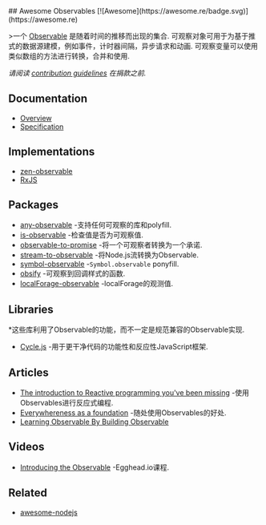 <div class="github-widget" data-repo="sindresorhus/awesome-observables"></div>
<script async src="https://pagead2.googlesyndication.com/pagead/js/adsbygoogle.js"></script><ins class="adsbygoogle" style="display:block" data-ad-client="ca-pub-6890694312814945" data-ad-slot="5473692530" data-ad-format="auto"  data-full-width-responsive="true"></ins><script>(adsbygoogle = window.adsbygoogle || []).push({});</script>
## Awesome Observables [![Awesome](https://awesome.re/badge.svg)](https://awesome.re)

&gt;一个 [Observable](https://github.com/zenparsing/es-observable)  是随着时间的推移而出现的集合.  可观察对象可用于为基于推式的数据源建模，例如事件，计时器间隔，异步请求和动画.  可观察变量可以使用类似数组的方法进行转换，合并和使用.

*请阅读 [contribution guidelines](https://github.com/sindresorhus/awesome-observables/blob/master/contributing.md) 在捐款之前.*



## Documentation

- [Overview](https://github.com/tc39/proposal-observable)
- [Specification](https://tc39.github.io/proposal-observable/)

## Implementations

- [zen-observable](https://github.com/zenparsing/zen-observable)
- [RxJS](https://github.com/ReactiveX/RxJS)

## Packages

- [any-observable](https://github.com/sindresorhus/any-observable) -支持任何可观察的库和polyfill.
- [is-observable](https://github.com/sindresorhus/is-observable) -检查值是否为可观察值.
- [observable-to-promise](https://github.com/sindresorhus/observable-to-promise) -将一个可观察者转换为一个承诺.
- [stream-to-observable](https://github.com/jamestalmage/stream-to-observable) -将Node.js流转换为Observable.
- [symbol-observable](https://github.com/blesh/symbol-observable) -`Symbol.observable` ponyfill.
- [obsify](https://github.com/samverschueren/obsify) -可观察到回调样式的函数.
- [localForage-observable](https://github.com/thgreasi/localForage-observable) -localForage的观测值.

## Libraries

*这些库利用了Observable的功能，而不一定是规范兼容的Observable实现.

- [Cycle.js](http://cycle.js.org) -用于更干净代码的功能性和反应性JavaScript框架.

## Articles

- [The introduction to Reactive programming you've been missing](https://gist.github.com/staltz/868e7e9bc2a7b8c1f754) -使用Observables进行反应式编程.
- [Everywhereness as a foundation](http://staltz.com/everywhereness-as-a-foundation.html) -随处使用Observables的好处.
- [Learning Observable By Building Observable](https://medium.com/@benlesh/learning-observable-by-building-observable-d5da57405d87)

## Videos

- [Introducing the Observable](https://egghead.io/lessons/javascript-introducing-the-observable) -Egghead.io课程.

## Related

- [awesome-nodejs](https://github.com/sindresorhus/awesome-nodejs)
